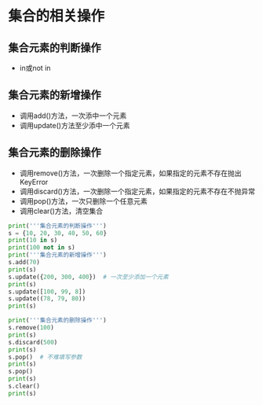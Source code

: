 # 集合的相关操作
## 集合元素的判断操作
   - in或not in
## 集合元素的新增操作
   - 调用add()方法，一次添中一个元素
   - 调用update()方法至少添中一个元素
## 集合元素的删除操作
   - 调用remove()方法，一次删除一个指定元素，如果指定的元素不存在抛出KeyError
   - 调用discard()方法，一次删除一个指定元素，如果指定的元素不存在不抛异常
   - 调用pop()方法，一次只删除一个任意元素
   - 调用clear()方法，清空集合

```Python
print('''集合元素的判断操作''')
s = {10, 20, 30, 40, 50, 60}
print(10 in s)
print(100 not in s)
print('''集合元素的新增操作''')
s.add(70)
print(s)
s.update({200, 300, 400})  # 一次至少添加一个元素
print(s)
s.update([100, 99, 8])
s.update((78, 79, 80))
print(s)

print('''集合元素的删除操作''')
s.remove(100)
print(s)
s.discard(500)
print(s)
s.pop()  # 不难填写参数
print(s)
s.pop()
print(s)
s.clear()
print(s)
```
